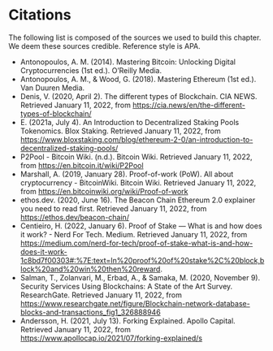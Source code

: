 # Citations
The following list is composed of the sources we used to build this
chapter. We deem these sources credible. Reference style is APA.
* Antonopoulos, A. M. (2014). Mastering Bitcoin: Unlocking Digital Cryptocurrencies (1st ed.). O’Reilly Media.
* Antonopoulos, A. M., & Wood, G. (2018). Mastering Ethereum (1st ed.). Van Duuren Media.
* Denis, V. (2020, April 2). The different types of Blockchain. CIA NEWS. Retrieved January 11, 2022, from https://cia.news/en/the-different-types-of-blockchain/
* E. (2021a, July 4). An Introduction to Decentralized Staking Pools Tokenomics. Blox Staking. Retrieved January 11, 2022, from https://www.bloxstaking.com/blog/ethereum-2-0/an-introduction-to-decentralized-staking-pools/
* P2Pool - Bitcoin Wiki. (n.d.). Bitcoin Wiki. Retrieved January 11, 2022, from https://en.bitcoin.it/wiki/P2Pool
* Marshall, A. (2019, January 28). Proof-of-work (PoW). All about cryptocurrency - BitcoinWiki. Bitcoin Wiki. Retrieved January 11, 2022, from https://en.bitcoinwiki.org/wiki/Proof-of-work
* ethos.dev. (2020, June 16). The Beacon Chain Ethereum 2.0 explainer you need to read first. Retrieved January 11, 2022, from https://ethos.dev/beacon-chain/
* Centieiro, H. (2022, January 6). Proof of Stake — What is and how does it work? - Nerd For Tech. Medium. Retrieved January 11, 2022, from https://medium.com/nerd-for-tech/proof-of-stake-what-is-and-how-does-it-work-1c8bd7f00303#:%7E:text=In%20proof%20of%20stake%2C%20block,block%20and%20win%20then%20reward.
* Salman, T., Zolanvari, M., Erbad, A., & Samaka, M. (2020, November 9). Security Services Using Blockchains: A State of the Art Survey. ResearchGate. Retrieved January 11, 2022, from https://www.researchgate.net/figure/Blockchain-network-database-blocks-and-transactions_fig1_326888946
* Andersson, H. (2021, July 13). Forking Explained. Apollo Capital. Retrieved January 11, 2022, from https://www.apollocap.io/2021/07/forking-explained/s